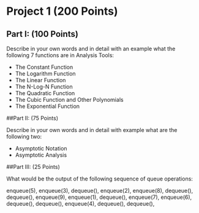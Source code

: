 # Project 1 (200 Points)

## Part I: (100 Points)

Describe in your own words and in detail with an example what the following 7 functions are in Analysis Tools:

* The Constant Function
* The Logarithm Function
* The Linear Function
* The N-Log-N Function
* The Quadratic Function
* The Cubic Function and Other Polynomials
* The Exponential Function

##Part II: (75 Points)

Describe in your own words and in detail with example what are the following two:

* Asymptotic Notation
* Asymptotic Analysis

##Part III: (25 Points)

What would be the output of the following sequence of queue operations:

enqueue(5), enqueue(3), dequeue(), enqueue(2), enqueue(8), dequeue(), dequeue(), enqueue(9), enqueue(1), dequeue(), enqueue(7), enqueue(6), dequeue(), dequeue(), enqueue(4), dequeue(), dequeue(),
